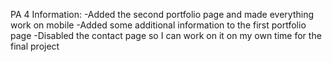 PA 4 Information:
-Added the second portfolio page and made everything work on mobile
-Added some additional information to the first portfolio page
-Disabled the contact page so I can work on it on my own time for the final project
